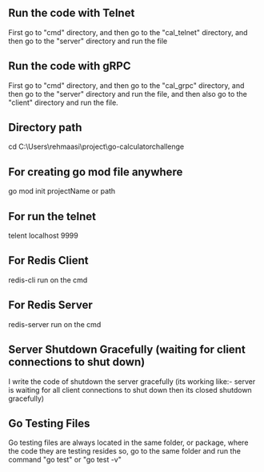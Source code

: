 ## Run the code with Telnet
First go to "cmd" directory, and then go to the "cal_telnet" directory, and then go to the "server" directory and run the  file

## Run the code with gRPC
First go to "cmd" directory, and then go to the "cal_grpc" directory, 
and then go to the "server" directory and run the file,
and then also go to the "client" directory and run the file.

## Directory path
cd C:\Users\rehmaasi\project\go-calculatorchallenge


## For creating go mod file anywhere
go mod init projectName or path

## For run the telnet
telent localhost 9999

## For Redis Client
redis-cli run on the cmd

## For Redis Server
redis-server run on the cmd

## Server Shutdown Gracefully (waiting for client connections to shut down)
I write the code of shutdown the server gracefully (its working like:- server is waiting for all client connections to shut down then its closed shutdown gracefully)

## Go Testing Files
Go testing files are always located in the same folder, or package, where the code they are testing resides
so, go to the same folder and run the command "go test" or "go test -v"
